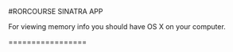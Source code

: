 #RORCOURSE SINATRA APP

For viewing memory info you should have OS X on your computer.

=================
